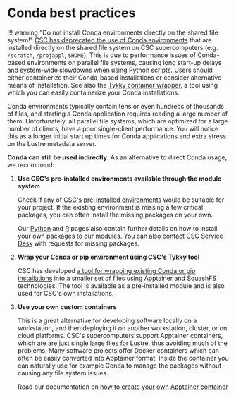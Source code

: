 # Conda best practices

!!! warning "Do not install Conda environments directly on the shared file system!"
    [CSC has deprecated the use of Conda environments](../../computing/usage-policy.md#conda-installations)
    that are installed directly on the shared file system on CSC supercomputers (e.g. `/scratch`,
    `/projappl`, `$HOME`). This is due to performance issues of Conda-based environments on parallel
    file systems, causing long start-up delays and system-wide slowdowns when using Python scripts.
    Users should either containerize their Conda-based installations or consider alternative means
    of installation. See also the [Tykky container wrapper](../../computing/containers/tykky.md),
    a tool using which you can easily containerize your Conda installations.

Conda environments typically contain tens or even hundreds of thousands of
files, and starting a Conda application requires reading a large number of them.
Unfortunately, all parallel file systems, which are optimized for a large number of
clients, have a poor single-client performance. You will notice this as a longer
initial start up times for Conda applications and extra stress on the Lustre
metadata server.

**Conda can still be used indirectly**. As an alternative to direct Conda usage,
we recommend:

1. **Use CSC's pre-installed environments available through the module system**

    Check if any of [CSC's pre-installed environments](../../apps/index.md) would
    be suitable for your project. If the existing environment is missing a few
    critical packages, you can often install the missing packages on your own.

    Our [Python](../../apps/python.md#installing-python-packages-to-existing-modules)
    and [R](../../apps/r-env.md#r-package-installations) pages also contain further
    details on how to install your own packages to our modules. You can also
    [contact CSC Service Desk](../contact.md) with requests for missing packages.

2. **Wrap your Conda or pip environment using CSC's Tykky tool**

    CSC has developed [a tool for wrapping existing Conda or pip
    installations](../computing/containers/tykky.md) into a smaller set
    of files using Apptainer and SquashFS technologies. The tool is available
    as a pre-installed module and is also used for CSC's own installations.

3. **Use your own custom containers**

    This is a great alternative for developing software locally on a workstation,
    and then deploying it on another workstation, cluster, or on cloud platforms.
    CSC's supercomputers support Apptainer containers, which are are just single
    large files for Lustre, thus avoiding much of the problems. Many software
    projects offer Docker containers which can often be easily converted into
    Apptainer format. Inside the container you can naturally use for example
    Conda to manage the packages without causing any file system issues.

    Read our documentation on [how to create your own Apptainer
    container](../computing/containers/creating.md)
